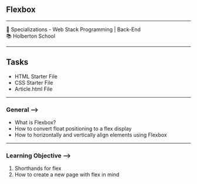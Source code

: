 <h2>Flexbox</h2>
<hr>
<div>
  <span>&#128188;</span> Specializations - Web Stack Programming | Back-End<br>
  <span>&#128218;</span> Holberton School
</div>
<hr>
<h2>Tasks</h2>
<ul>
  <li>HTML Starter File</li>
  <li>CSS Starter File</li>
  <li>Article.html File</li>
</li>
</ul>
<hr>

<h3>General &#10230;</h3>
<ul>
  <li>What is Flexbox?</li>
  <li>How to convert float positioning to a flex display</li>
  <li>How to horizontally and vertically align elements using Flexbox</li>
</ul>
<hr>
<h3>Learning Objective &#10230;</h3>
<ol>
  <li>Shorthands for flex</li>
  <li>How to create a new page with flex in mind</li>
